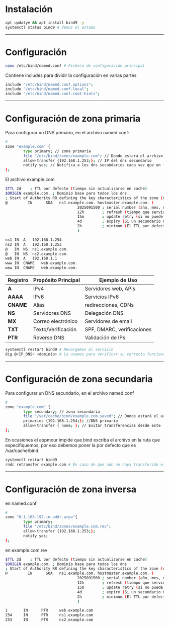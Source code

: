 # Instalación

```bash
apt updatye && apt install bind9 -y
systemctl status bind9 # Vemos el estado
```

---
# Configuración

```bash
nano /etc/bind/named.conf # Fichero de configuración principal
```

Contiene includes para dividir la configuración en varias partes
```bash
include "/etc/bind/named.conf.options";
include "/etc/bind/named.conf.local";
include "/etc/bind/named.conf.root-hints";
```

---
# Configuración de zona primaria

Para configurar un DNS primario, en el archivo named.conf:
```bash
#
zone "example.com" {
        type primary; // zona primaria
        file "/etc/bind/zones/example.com"; // Donde estará el archivo
        allow-transfer {192.168.1.253;}; // IP del dns secundario
        notify yes; // Notifica a los dns secundarios cada vez que un fichero de zona cambia
};
```

El archivo example.com
```bash
$TTL 2d    ; TTL por defecto (tiempo sin actualizarse en cache)
$ORIGIN example.com. ; Dominio base para todos los dns 
; Start of Authority RR defining the key characteristics of the zone (domain)
@         IN      SOA   ns1.example.com. hostmaster.example.com. (
                                2025091500 ; serial number (año, mes, dia, cambios en ese día)
                                12h        ; refresh (tiempo que servidor secundario esperará antes de preguntar al primario si el serial number ha cambiado)
                                15m        ; update retry (si no puede contactar con el secundario, esperará ese tiempo antes de volver a intentarlo)
                                4d         ; expiry (Si un secundario no puede contactar al primario durante este tiempo, dejará de responder consultas para la zona)
                                2h         ; minimum (El TTL por defecto para todos los registros de la zona que no tengan un TTL explícito. También usado para caché de respuestas negativas)
                                )

ns1	IN	A	192.168.1.254
ns2	IN	A	192.168.1.253
@	IN	NS	ns1.example.com.
@	IN	NS	ns2.example.com.
web	IN	A	192.168.1.1
www	IN	CNAME	web.example.com.
wew	IN	CNAME	web.example.com.
```

|Registro|Propósito Principal|Ejemplo de Uso|
|---|---|---|
|**A**|IPv4|Servidores web, APIs|
|**AAAA**|IPv6|Servicios IPv6|
|**CNAME**|Alias|redirecciones, CDNs|
|**NS**|Servidores DNS|Delegación DNS|
|**MX**|Correo electrónico|Servidores de email|
|**TXT**|Texto/Verificación|SPF, DMARC, verificaciones|
|**PTR**|Reverse DNS|Validación de IPs|
```bash
systemctl restart bind9 # Recargamos el servicio
dig @<IP_DNS> <dominio> # Lo usamos para verificar su correcto funcionamiento
```

----
# Configuración de zona secundaria

Para configurar un DNS secundario, en el archivo named.conf
```bash
#
zone "example.com" {
        type secondary; // zona secundaria
        file "/var/cache/bind/example.com.saved"; // Donde estará el archivo
        primaries {192.168.1.254;}; //DNS primario
        allow-transfer { none; }; // Evitar transferencias desde este
};
```

En ocasiones el appmour impide que bind escriba el archivo en la ruta que especifiquemos, por eso debemos poner la por defecto que es /var/cache/bind.

```bash
systemctl restart bind9
rndc retransfer example.com # En caso de que aún no haya transferido el archivo
```

---

# Configuración de zona inversa

en named.conf
```bash
#
zone "0.1.168.192.in-addr.arpa"{
        type primary;
        file "/etc/bind/zones/example.com.rev";
        allow-transfer {192.168.1.253;};
        notify yes;
};
```

en example.com.rev
```bash
$TTL 2d    ; TTL por defecto (tiempo sin actualizarse en cache)
$ORIGIN example.com. ; Dominio base para todos los dns
; Start of Authority RR defining the key characteristics of the zone (domain)
@         IN      SOA   ns1.example.com. hostmaster.example.com. (
                                2025091500 ; serial number (año, mes, dia, cambios en ese día)
                                12h        ; refresh (tiempo que servidor secundario esperará antes de preguntar al primario >
                                15m        ; update retry (si no puede contactar con el secundario, esperará ese tiempo antes>
                                4d         ; expiry (Si un secundario no puede contactar al primario durante este tiempo, dej>
                                2h         ; minimum (El TTL por defecto para todos los registros de la zona que no tengan un>
                                )

1       IN      PTR     web.example.com
254     IN      PTR     ns1.example.com
253     IN      PTR     ns2.example.com
```

```bash

```